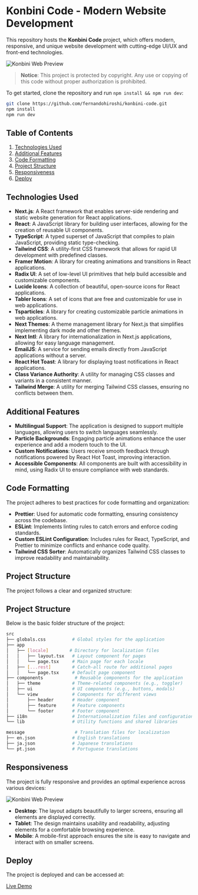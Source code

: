 # Konbini Code - Modern Website Development

This repository hosts the **Konbini Code** project, which offers modern, responsive, and unique website development with cutting-edge UI/UX and front-end technologies.

![Konbini Web Preview](https://cdn.cosmicjs.com/b1e6b4b0-80fe-11ef-9257-112b43bd2f70-Macbook-Air-konbinicode.com.png)

> **Notice**: This project is protected by copyright. Any use or copying of this code without proper authorization is prohibited.

To get started, clone the repository and run `npm install && npm run dev`:

```bash
git clone https://github.com/fernandohiroshi/konbini-code.git
npm install
npm run dev
```
## Table of Contents
1. [Technologies Used](#technologies-used)
2. [Additional Features](#additional-features)
3. [Code Formatting](#code-formatting)
4. [Project Structure](#project-structure)
5. [Responsiveness](#responsiveness)
6. [Deploy](#deploy)

## Technologies Used

- **Next.js**: A React framework that enables server-side rendering and static website generation for React applications.
- **React**: A JavaScript library for building user interfaces, allowing for the creation of reusable UI components.
- **TypeScript**: A typed superset of JavaScript that compiles to plain JavaScript, providing static type-checking.
- **Tailwind CSS**: A utility-first CSS framework that allows for rapid UI development with predefined classes.
- **Framer Motion**: A library for creating animations and transitions in React applications.
- **Radix UI**: A set of low-level UI primitives that help build accessible and customizable components.
- **Lucide Icons**: A collection of beautiful, open-source icons for React applications.
- **Tabler Icons**: A set of icons that are free and customizable for use in web applications.
- **Tsparticles**: A library for creating customizable particle animations in web applications.
- **Next Themes**: A theme management library for Next.js that simplifies implementing dark mode and other themes.
- **Next Intl**: A library for internationalization in Next.js applications, allowing for easy language management.
- **EmailJS**: A service for sending emails directly from JavaScript applications without a server.
- **React Hot Toast**: A library for displaying toast notifications in React applications.
- **Class Variance Authority**: A utility for managing CSS classes and variants in a consistent manner.
- **Tailwind Merge**: A utility for merging Tailwind CSS classes, ensuring no conflicts between them.

## Additional Features

- **Multilingual Support**: The application is designed to support multiple languages, allowing users to switch languages seamlessly.
- **Particle Backgrounds**: Engaging particle animations enhance the user experience and add a modern touch to the UI.
- **Custom Notifications**: Users receive smooth feedback through notifications powered by React Hot Toast, improving interaction.
- **Accessible Components**: All components are built with accessibility in mind, using Radix UI to ensure compliance with web standards.

## Code Formatting

The project adheres to best practices for code formatting and organization:

- **Prettier**: Used for automatic code formatting, ensuring consistency across the codebase.
- **ESLint**: Implements linting rules to catch errors and enforce coding standards.
- **Custom ESLint Configuration**: Includes rules for React, TypeScript, and Prettier to minimize conflicts and enhance code quality.
- **Tailwind CSS Sorter**: Automatically organizes Tailwind CSS classes to improve readability and maintainability.

## Project Structure

The project follows a clear and organized structure:

## Project Structure

Below is the basic folder structure of the project:

```bash
src
├── globals.css          # Global styles for the application
├── app
│   ├── [locale]        # Directory for localization files
│   │   ├── layout.tsx   # Layout component for pages
│   │   └── page.tsx     # Main page for each locale
│   ├── [...rest]        # Catch-all route for additional pages
│   │   └── page.tsx     # Default page component
├── components            # Reusable components for the application
│   ├── theme            # Theme-related components (e.g., toggler)
│   ├── ui               # UI components (e.g., buttons, modals)
│   └── view             # Components for different views
│       ├── header       # Header component
│       ├── feature      # Feature components
│       └── footer       # Footer component
├── i18n                 # Internationalization files and configurations
└── lib                  # Utility functions and shared libraries

message                   # Translation files for localization
├── en.json              # English translations
├── ja.json              # Japanese translations
└── pt.json              # Portuguese translations
```
## Responsiveness

The project is fully responsive and provides an optimal experience across various devices:

![Konbini Web Preview](https://cdn.cosmicjs.com/ac06ccb0-80fe-11ef-9257-112b43bd2f70-iPhone-13-PRO-konbinicode.com.png)

- **Desktop**: The layout adapts beautifully to larger screens, ensuring all elements are displayed correctly.
- **Tablet**: The design maintains usability and readability, adjusting elements for a comfortable browsing experience.
- **Mobile**: A mobile-first approach ensures the site is easy to navigate and interact with on smaller screens.

## Deploy

The project is deployed and can be accessed at:

[Live Demo](https://konbinicode.com/en)

